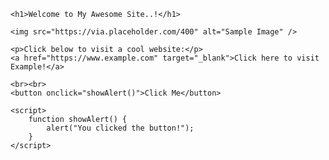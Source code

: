 <!DOCTYPE html>
<html lang="en">
<head>
    <meta charset="UTF-8">
    <meta name="viewport" content="width=device-width, initial-scale=1.0">
    <title>My Awesome GitHub Pages Site</title>
    <link rel="stylesheet" href="styles.css">
</head>
<body>

    <h1>Welcome to My Awesome Site..!</h1>

    <img src="https://via.placeholder.com/400" alt="Sample Image" />

    <p>Click below to visit a cool website:</p>
    <a href="https://www.example.com" target="_blank">Click here to visit Example!</a>

    <br><br>
    <button onclick="showAlert()">Click Me</button>

    <script>
        function showAlert() {
            alert("You clicked the button!");
        }
    </script>

</body>
</html>
